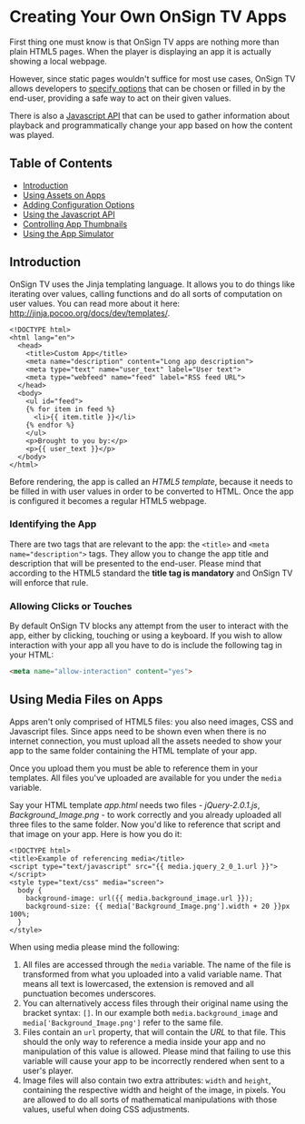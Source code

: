 # Creating Your Own OnSign TV Apps

First thing one must know is that OnSign TV apps are nothing more than plain HTML5 pages. When the player is displaying an app it is actually showing a local webpage.

However, since static pages wouldn't suffice for most use cases, OnSign TV allows developers to [specify options](USERCONF.md#app-configuration) that can be chosen or filled in by the end-user, providing a safe way to act on their given values. 

There is also a [Javascript API](JSBRIDGE.md) that can be used to gather information about playback and programmatically change your app based on how the content was played.

## Table of Contents

  * [Introduction](#introduction)
  * [Using Assets on Apps](#using-media-files-on-apps)
  * [Adding Configuration Options](USERCONF.md#app-configuration)
  * [Using the Javascript API](JSBRIDGE.md)
  * [Controlling App Thumbnails](THUMBNAILING.md)
  * [Using the App Simulator](https://github.com/onsigntv/app-simulator)

## Introduction

OnSign TV uses the Jinja templating language. It allows you to do things like iterating over values, calling functions and do all sorts of computation on user values. You can read more about it here: <http://jinja.pocoo.org/docs/dev/templates/>.

```html+jinja
<!DOCTYPE html>
<html lang="en">
  <head>
    <title>Custom App</title>
    <meta name="description" content="Long app description">
    <meta type="text" name="user_text" label="User text">
    <meta type="webfeed" name="feed" label="RSS feed URL">
  </head>
  <body>
    <ul id="feed">
    {% for item in feed %}
      <li>{{ item.title }}</li>
    {% endfor %}
    </ul>
    <p>Brought to you by:</p>
    <p>{{ user_text }}</p>
  </body>
</html>
```

Before rendering, the app is called an *HTML5 template*, because it needs to be filled in with user values in order to be converted to HTML. Once the app is configured it becomes a regular HTML5 webpage.


### Identifying the App

There are two tags that are relevant to the app: the `<title>` and `<meta name="description">` tags. They allow you to change the app title and description that will be presented to the end-user. Please mind that according to the HTML5 standard the **title tag is mandatory** and OnSign TV will enforce that rule.


### Allowing Clicks or Touches

By default OnSign TV blocks any attempt from the user to interact with the app, either by clicking, touching or using a keyboard. If you wish to allow interaction with your app all you have to do is include the following tag in your HTML:

```html
<meta name="allow-interaction" content="yes">
```


## Using Media Files on Apps

Apps aren't only comprised of HTML5 files: you also need images, CSS and Javascript files. Since apps need to be shown even when there is no internet connection, you must upload all the assets needed to show your app to the same folder containing the HTML template of your app.

Once you upload them you must be able to reference them in your templates. All files you've uploaded are available for you under the `media` variable.

Say your HTML template *app.html* needs two files - *jQuery-2.0.1.js*, *Background_Image.png* - to work correctly and you already uploaded all three files to the same folder. Now you'd like to reference that script and that image on your app. Here is how you do it:

```html+jinja
<!DOCTYPE html>
<title>Example of referencing media</title>
<script type="text/javascript" src="{{ media.jquery_2_0_1.url }}"></script>
<style type="text/css" media="screen">
  body {
    background-image: url({{ media.background_image.url }});
    background-size: {{ media['Background_Image.png'].width + 20 }}px 100%;
  }
</style>
```

When using media please mind the following:

1. All files are accessed through the `media` variable. The name of the file is transformed from what you uploaded into a valid variable name. That means all text is lowercased, the extension is removed and all punctuation becomes underscores.
2. You can alternatively access files through their original name using the bracket syntax: `[]`. In our example both `media.background_image` and `media['Background_Image.png']` refer to the same file.
3. Files contain an `url` property, that will contain the *URL* to that file. This should the only way to reference a media inside your app and no manipulation of this value is allowed. Please mind that failing to use this variable will cause your app to be incorrectly rendered when sent to a user's player.
4. Image files will also contain two extra attributes: `width` and `height`, containing the respective width and height of the image, in pixels. You are allowed to do all sorts of mathematical manipulations with those values, useful when doing CSS adjustments.
